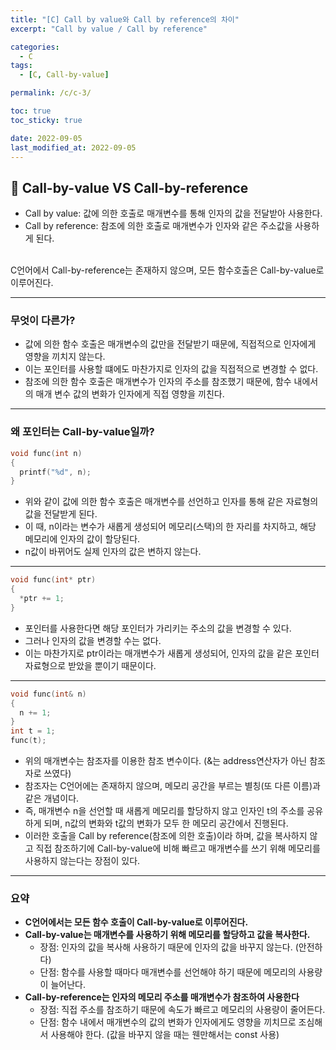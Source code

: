 ```yaml
---
title: "[C] Call by value와 Call by reference의 차이"
excerpt: "Call by value / Call by reference"

categories:
  - C
tags:
  - [C, Call-by-value]

permalink: /c/c-3/

toc: true
toc_sticky: true

date: 2022-09-05
last_modified_at: 2022-09-05
---
```


## 🦥 Call-by-value VS Call-by-reference

- Call by value: 값에 의한 호출로 매개변수를 통해 인자의 값을 전달받아 사용한다.
- Call by reference: 참조에 의한 호출로 매개변수가 인자와 같은 주소값을 사용하게 된다.

<br/>
C언어에서 Call-by-reference는 존재하지 않으며, 모든 함수호출은 Call-by-value로 이루어진다.

---

### 무엇이 다른가?

- 값에 의한 함수 호출은 매개변수의 값만을 전달받기 때문에, 직접적으로 인자에게 영향을 끼치지 않는다.
- 이는 포인터를 사용할 떄에도 마찬가지로 인자의 값을 직접적으로 변경할 수 없다.
- 참조에 의한 함수 호출은 매개변수가 인자의 주소를 참조했기 때문에, 함수 내에서의 매개 변수 값의 변화가 인자에게 직접 영향을 끼친다.

---

### 왜 포인터는 Call-by-value일까?

``` C
void func(int n)
{
  printf("%d", n);
}
```
- 위와 같이 값에 의한 함수 호출은 매개변수를 선언하고 인자를 통해 같은 자료형의 값을 전달받게 된다.
- 이 때, n이라는 변수가 새롭게 생성되어 메모리(스택)의 한 자리를 차지하고, 해당 메모리에 인자의 값이 할당된다.
- n값이 바뀌어도 실제 인자의 값은 변하지 않는다.

---

``` C
void func(int* ptr)
{
  *ptr += 1;
}
```
- 포인터를 사용한다면 해당 포인터가 가리키는 주소의 값을 변경할 수 있다.
- 그러나 인자의 값을 변경할 수는 없다.
- 이는 마찬가지로 ptr이라는 매개변수가 새롭게 생성되어, 인자의 값을 같은 포인터 자료형으로 받았을 뿐이기 때문이다.

---

``` C++
void func(int& n)
{
  n += 1;
}
int t = 1;
func(t);

```
- 위의 매개변수는 참조자를 이용한 참조 변수이다. (&는 address연산자가 아닌 참조자로 쓰였다)
- 참조자는 C언어에는 존재하지 않으며, 메모리 공간을 부르는 별칭(또 다른 이름)과 같은 개념이다.
- 즉, 매개변수 n을 선언할 때 새롭게 메모리를 할당하지 않고 인자인 t의 주소를 공유하게 되며, n값의 변화와 t값의 변화가 모두 한 메모리 공간에서 진행된다. 
- 이러한 호출을 Call by reference(참조에 의한 호출)이라 하며, 값을 복사하지 않고 직접 참조하기에 Call-by-value에 비해 빠르고 매개변수를 쓰기 위해 메모리를 사용하지 않는다는 장점이 있다.

---

### 요약
- **C언어에서는 모든 함수 호출이 Call-by-value로 이루어진다.**
- **Call-by-value는 매개변수를 사용하기 위해 메모리를 할당하고 값을 복사한다.**
  - 장점: 인자의 값을 복사해 사용하기 때문에 인자의 값을 바꾸지 않는다. (안전하다)
  - 단점: 함수를 사용할 때마다 매개변수를 선언해야 하기 때문에 메모리의 사용량이 늘어난다.
- **Call-by-reference는 인자의 메모리 주소를 매개변수가 참조하여 사용한다**
  - 장점: 직접 주소를 참조하기 때문에 속도가 빠르고 메모리의 사용량이 줄어든다.
  - 단점: 함수 내에서 매개변수의 값의 변화가 인자에게도 영향을 끼치므로 조심해서 사용해야 한다. (값을 바꾸지 않을 때는 웬만해서는 const 사용)
